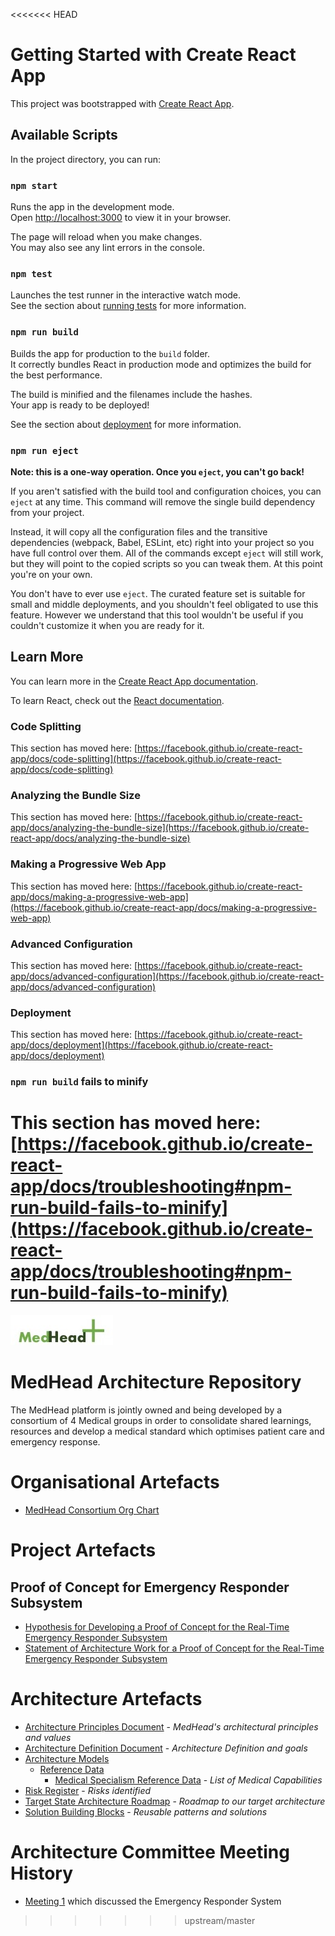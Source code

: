 <<<<<<< HEAD
# Getting Started with Create React App

This project was bootstrapped with [Create React App](https://github.com/facebook/create-react-app).

## Available Scripts

In the project directory, you can run:

### `npm start`

Runs the app in the development mode.\
Open [http://localhost:3000](http://localhost:3000) to view it in your browser.

The page will reload when you make changes.\
You may also see any lint errors in the console.

### `npm test`

Launches the test runner in the interactive watch mode.\
See the section about [running tests](https://facebook.github.io/create-react-app/docs/running-tests) for more information.

### `npm run build`

Builds the app for production to the `build` folder.\
It correctly bundles React in production mode and optimizes the build for the best performance.

The build is minified and the filenames include the hashes.\
Your app is ready to be deployed!

See the section about [deployment](https://facebook.github.io/create-react-app/docs/deployment) for more information.

### `npm run eject`

**Note: this is a one-way operation. Once you `eject`, you can't go back!**

If you aren't satisfied with the build tool and configuration choices, you can `eject` at any time. This command will remove the single build dependency from your project.

Instead, it will copy all the configuration files and the transitive dependencies (webpack, Babel, ESLint, etc) right into your project so you have full control over them. All of the commands except `eject` will still work, but they will point to the copied scripts so you can tweak them. At this point you're on your own.

You don't have to ever use `eject`. The curated feature set is suitable for small and middle deployments, and you shouldn't feel obligated to use this feature. However we understand that this tool wouldn't be useful if you couldn't customize it when you are ready for it.

## Learn More

You can learn more in the [Create React App documentation](https://facebook.github.io/create-react-app/docs/getting-started).

To learn React, check out the [React documentation](https://reactjs.org/).

### Code Splitting

This section has moved here: [https://facebook.github.io/create-react-app/docs/code-splitting](https://facebook.github.io/create-react-app/docs/code-splitting)

### Analyzing the Bundle Size

This section has moved here: [https://facebook.github.io/create-react-app/docs/analyzing-the-bundle-size](https://facebook.github.io/create-react-app/docs/analyzing-the-bundle-size)

### Making a Progressive Web App

This section has moved here: [https://facebook.github.io/create-react-app/docs/making-a-progressive-web-app](https://facebook.github.io/create-react-app/docs/making-a-progressive-web-app)

### Advanced Configuration

This section has moved here: [https://facebook.github.io/create-react-app/docs/advanced-configuration](https://facebook.github.io/create-react-app/docs/advanced-configuration)

### Deployment

This section has moved here: [https://facebook.github.io/create-react-app/docs/deployment](https://facebook.github.io/create-react-app/docs/deployment)

### `npm run build` fails to minify

This section has moved here: [https://facebook.github.io/create-react-app/docs/troubleshooting#npm-run-build-fails-to-minify](https://facebook.github.io/create-react-app/docs/troubleshooting#npm-run-build-fails-to-minify)
=======
![MedHead Logo](./images/logo.png)
# MedHead Architecture Repository

The MedHead platform is jointly owned and being developed by a consortium of 4 Medical groups in order to consolidate shared learnings, resources and develop a medical standard which optimises patient care and emergency response.

# Organisational Artefacts

* [MedHead Consortium Org Chart](./artefacts/organisation/org-chart/)

# Project Artefacts
## Proof of Concept for Emergency Responder Subsystem
* [Hypothesis for Developing a Proof of Concept for the Real-Time Emergency Responder Subsystem](./artefacts/architecture/hypothesis-emergency-responder/)
* [Statement of Architecture Work for a Proof of Concept for the Real-Time Emergency Responder Subsystem](./artefacts/architecture/architecture-sow/)

# Architecture Artefacts

* [Architecture Principles Document](./artefacts/architecture/architecture-principles/) - *MedHead's architectural principles and values*
* [Architecture Definition Document](./artefacts/architecture/architecture-definition-document/) - *Architecture Definition and goals*
* [Architecture Models](./artefacts/architecture/architecture-models/)
  * [Reference Data](./artefacts/architecture/models/reference-data/)
    * [Medical Specialism Reference Data](./artefacts/architecture/models/reference-data/specialities/) - *List of Medical Capabilities*
* [Risk Register](./artefacts/architecture/risks) - *Risks identified*
* [Target State Architecture Roadmap](./artefacts/architecture/architecture-roadmap/) - *Roadmap to our target architecture*
* [Solution Building Blocks](./artefacts/architecture/solution-building-blocks/) - *Reusable patterns and solutions*

# Architecture Committee Meeting History

* [Meeting 1](./artefacts/architecture/committee/meetings/meeting-1/README.md) which discussed the Emergency Responder System
>>>>>>> upstream/master
